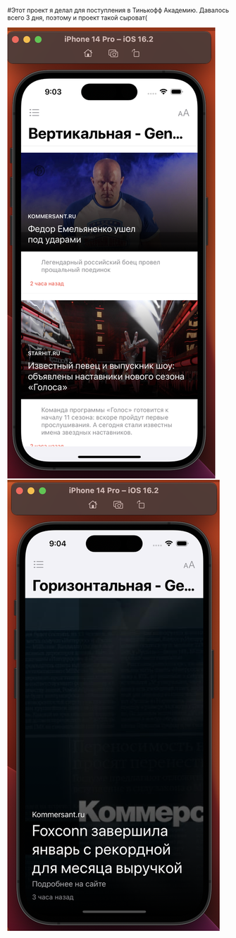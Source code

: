 #Этот проект я делал для поступления в Тинькофф Академию. Давалось всего 3 дня, поэтому и проект такой сыроват(


![Image alt](https://github.com/naidantaktal/TheNews/blob/main/pic/%D0%A1%D0%BD%D0%B8%D0%BC%D0%BE%D0%BA%20%D1%8D%D0%BA%D1%80%D0%B0%D0%BD%D0%B0%202023-02-05%20%D0%B2%2021.03.05.png)
![Image alt](https://github.com/naidantaktal/TheNews/blob/main/pic/%D0%A1%D0%BD%D0%B8%D0%BC%D0%BE%D0%BA%20%D1%8D%D0%BA%D1%80%D0%B0%D0%BD%D0%B0%202023-02-05%20%D0%B2%2021.04.27.png)

